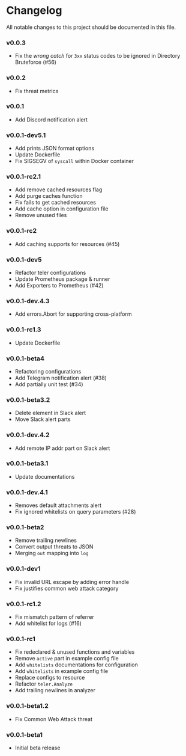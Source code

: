 # Changelog

All notable changes to this project should be documented in this file.

### v0.0.3

- Fix the _wrong catch_ for `3xx` status codes to be ignored in Directory Bruteforce (#56)

### v0.0.2

- Fix threat metrics

### v0.0.1

- Add Discord notification alert

### v0.0.1-dev5.1

- Add prints JSON format options
- Update Dockerfile
- Fix SIGSEGV of `syscall` within Docker container

### v0.0.1-rc2.1

- Add remove cached resources flag
- Add purge caches function
- Fix fails to get cached resources
- Add cache option in configuration file
- Remove unused files

### v0.0.1-rc2

- Add caching supports for resources (#45)

### v0.0.1-dev5

- Refactor teler configurations
- Update Prometheus package & runner
- Add Exporters to Prometheus (#42)

### v0.0.1-dev.4.3

- Add errors.Abort for supporting cross-platform

### v0.0.1-rc1.3

- Update Dockerfile

### v0.0.1-beta4

- Refactoring configurations
- Add Telegram notification alert (#38)
- Add partially unit test (#34)

### v0.0.1-beta3.2

- Delete element in Slack alert
- Move Slack alert parts

### v0.0.1-dev.4.2

- Add remote IP addr part on Slack alert

### v0.0.1-beta3.1

- Update documentations

### v0.0.1-dev.4.1

- Removes default attachments alert
- Fix ignored whitelists on query parameters (#28)

### v0.0.1-beta2

- Remove trailing newlines
- Convert output threats to JSON
- Merging `out` mapping into `log`

### v0.0.1-dev1

- Fix invalid URL escape by adding error handle
- Fix justifies common web attack category

### v0.0.1-rc1.2

- Fix mismatch pattern of referrer
- Add whitelist for logs (#16)

### v0.0.1-rc1

- Fix redeclared & unused functions and variables
- Remove `active` part in example config file
- Add `whitelists` documentations for configuration
- Add `whitelists` in example config file
- Replace configs to resource
- Refactor `teler.Analyze`
- Add trailing newlines in analyzer

### v0.0.1-beta1.2

- Fix Common Web Attack threat

### v0.0.1-beta1

- Initial beta release